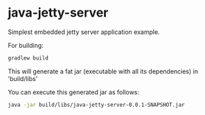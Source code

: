 # java-jetty-server
Simplest embedded jetty server application example.

For building:
```bash
gradlew build
```
This will generate a fat jar (executable with all its dependencies) in 'build/libs'

You can execute this generated jar as follows:
```bash
java -jar build/libs/java-jetty-server-0.0.1-SNAPSHOT.jar
```
